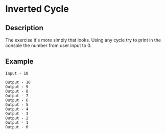 # Inverted Cycle

## Description

The exercise it's more simply that looks. Using any cycle try to print in the console the number from user input to 0.

## Example

```text
Input - 10

Output - 10
Output - 9
Output - 8
Output - 7
Output - 6
Output - 5
Output - 4
Output - 3
Output - 2
Output - 1
Output - 0
```
